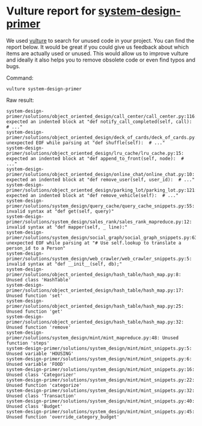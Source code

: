 # Vulture report for [system-design-primer](https://github.com/donnemartin/system-design-primer)

We used [vulture](https://github.com/jendrikseipp/vulture) to search
for unused code in your project. You can find the report below. It 
would be great if you could give us feedback about which items are 
actually used or unused. This would allow us to improve vulture and
ideally it also helps you to remove obsolete code or even find typos 
and bugs.

Command:
```
vulture system-design-primer
```

Raw result:

```
system-design-primer/solutions/object_oriented_design/call_center/call_center.py:116: expected an indented block at "def notify_call_completed(self, call):  # ..."
system-design-primer/solutions/object_oriented_design/deck_of_cards/deck_of_cards.py:116: unexpected EOF while parsing at "def shuffle(self):  # ..."
system-design-primer/solutions/object_oriented_design/lru_cache/lru_cache.py:15: expected an indented block at "def append_to_front(self, node):  # ..."
system-design-primer/solutions/object_oriented_design/online_chat/online_chat.py:10: expected an indented block at "def remove_user(self, user_id):  # ..."
system-design-primer/solutions/object_oriented_design/parking_lot/parking_lot.py:121: expected an indented block at "def remove_vehicle(self):  # ..."
system-design-primer/solutions/system_design/query_cache/query_cache_snippets.py:55: invalid syntax at "def get(self, query)"
system-design-primer/solutions/system_design/sales_rank/sales_rank_mapreduce.py:12: invalid syntax at "def mapper(self, _ line):"
system-design-primer/solutions/system_design/social_graph/social_graph_snippets.py:63: unexpected EOF while parsing at "# Use self.lookup to translate a person_id to a Person"
system-design-primer/solutions/system_design/web_crawler/web_crawler_snippets.py:5: invalid syntax at "def __init__(self, db);"
system-design-primer/solutions/object_oriented_design/hash_table/hash_map.py:8: Unused class 'HashTable'
system-design-primer/solutions/object_oriented_design/hash_table/hash_map.py:17: Unused function 'set'
system-design-primer/solutions/object_oriented_design/hash_table/hash_map.py:25: Unused function 'get'
system-design-primer/solutions/object_oriented_design/hash_table/hash_map.py:32: Unused function 'remove'
system-design-primer/solutions/system_design/mint/mint_mapreduce.py:48: Unused function 'steps'
system-design-primer/solutions/system_design/mint/mint_snippets.py:5: Unused variable 'HOUSING'
system-design-primer/solutions/system_design/mint/mint_snippets.py:6: Unused variable 'FOOD'
system-design-primer/solutions/system_design/mint/mint_snippets.py:16: Unused class 'Categorizer'
system-design-primer/solutions/system_design/mint/mint_snippets.py:22: Unused function 'categorize'
system-design-primer/solutions/system_design/mint/mint_snippets.py:32: Unused class 'Transaction'
system-design-primer/solutions/system_design/mint/mint_snippets.py:40: Unused class 'Budget'
system-design-primer/solutions/system_design/mint/mint_snippets.py:45: Unused function 'override_category_budget'
```

